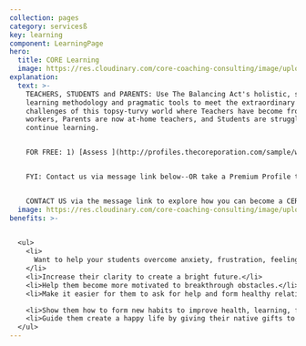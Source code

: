 ```yaml
---
collection: pages
category: servicesß
key: learning
component: LearningPage
hero:
  title: CORE Learning
  image: https://res.cloudinary.com/core-coaching-consulting/image/upload/v1596493058/pexels-pixabay-161154_uftaqi.jpg
explanation:
  text: >-
    TEACHERS, STUDENTS and PARENTS: Use The Balancing Act's holistic, systemic
    learning methodology and pragmatic tools to meet the extraordinary
    challenges of this topsy-turvy world where Teachers have become front-line
    workers, Parents are now at-home teachers, and Students are struggling to
    continue learning. 


    FOR FREE: 1) [Assess ](http://profiles.thecoreporation.com/sample/welcome)your major stress strength & weakness; 2) Special Learning report; 3) Videos.  


    FYI: Contact us via message link below--OR take a Premium Profile to get a full report on your strengths and weaknesses...attend one of our special seminars for adults in transition...or sign up for our life-changing implementation program. 


    CONTACT US via the message link to explore how you can become a CERTIFIED TEACHER who enriches your students with TBA programs such as The Compass Course and other Core Learning programs.
  image: https://res.cloudinary.com/core-coaching-consulting/image/upload/v1600804117/abdelkader-ft-CcZzQcYGYC4-unsplash_jvaahu.jpg
benefits: >-
  

  <ul>
    <li>
      Want to help your students overcome anxiety, frustration, feeling stuck.
    </li>
    <li>Increase their clarity to create a bright future.</li>
    <li>Help them become more motivated to breakthrough obstacles.</li>
    <li>Make it easier for them to ask for help and form healthy relationships.</li>

    <li>Show them how to form new habits to improve health, learning, finances.</li>
    <li>Guide them create a happy life by giving their native gifts to the world.</li>
  </ul>
---
```

